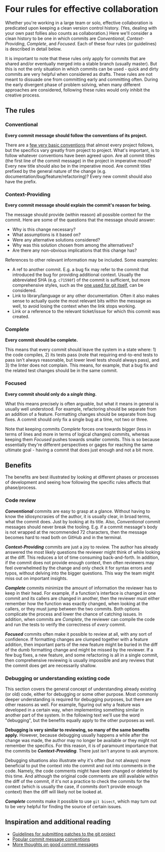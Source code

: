 # Four rules for effective collaboration

Whether you're working in a large team or solo, effective collaboration is
predicated upon keeping a clean version control history. (Yes, dealing with
your own past follies also counts as collaboration.) Here we'll consider a
clean history to be one in which commits are _Conventional_,
_Context-Providing_, _Complete_, and _Focused_. Each of these four rules (or
guidelines) is described in detail below.

It is important to note that these rules only apply for commits that are shared
and/or eventually merged into a stable branch (usually master). But this is not
the only situation in which commits can be used - quick and dirty commits are
very helpful when considered as drafts. These rules are not meant to dissuade
one from committing early and committing often. During the early divergent
phase of problem solving, when many different approaches are considered,
following these rules would only inhibit the creative process.

## The rules

### Conventional

**Every commit message should follow the conventions of its project.**

There are a [few very basic conventions][0] that almost every project follows,
but the specifics vary greatly from project to project. What's important, is to
follow whatever conventions have been agreed upon. Are all commit titles (the
first line of the commit message) in the project in imperative mood? Every new
title should also be in the imperative mood. Are commit titles prefixed by the
general nature of the change (e.g. documentation/bug/feature/refactoring)?
Every new commit should also have the prefix.

### Context-Providing

**Every commit message should explain the commit's reason for being.**

The message should provide (within reason) all possible context for the commit.
Here are some of the questions that the message should answer:

- Why is this change necessary?
- What assumptions is it based on?
- Were any alternative solutions considered?
- Why was this solution chosen from among the alternatives?
- Are there any non-obvious implications that this change has?

References to other relevant information may be included. Some examples:

- A ref to another commit. E.g. a bug fix may refer to the commit that
  introduced the bug for providing additional context. Usually the abbreviated
  SHA (e.g. `c71598f`) of the commit is sufficient, but more comprehensive
  styles, such as the [one used for git itself][1], can be considered.
- Link to library/language or any other documentation. Often it also makes
  sense to actually quote the most relevant bits within the message as well, to
  avoid losing the context when the link stops working.
- Link or a reference to the relevant ticket/issue for which this commit was
  created.

### Complete

**Every commit should be complete.**

This means that every commit should leave the system in a state where: 1) the
code compiles, 2) its tests pass (note that requiring end-to-end tests to pass
isn't always reasonable, but lower level tests should always pass), and 3) the
linter does not complain. This means, for example, that a bug fix and the
related test changes should be in the same commit.

### Focused

**Every commit should only do a _single thing_.**

What this means precisely is often arguable, but what it means in general is
usually well understood. For example, refactoring should be separate from an
addition of a feature. Formatting changes should be separate from bug fixes. A
commit should only fix a single bug at a time, not two or three.

Note that keeping commits _Complete_ forces one towards bigger (less in terms
of lines and more in terms of logical changes) commits, whereas keeping them
_Focused_ pushes towards smaller commits. This is so because essentially
they're different perspectives or gages for reaching the same ultimate goal -
having a commit that does just enough and not a bit more.

## Benefits

The benefits are best illustrated by looking at different phases or processes
of development and seeing how following the specific rules affects that
phase/process.

### Code review

**_Conventional_** commits are easy to grasp at a glance. Without having to
know the idiosyncrasies of the author, it is usually clear, in broad terms,
what the commit does. Just by looking at its title. Also, _Conventional_ commit
messages should never break the tooling. E.g. if a commit message's body is not
wrapped at the recommended 72 characters, then the message becomes hard to read
both on GitHub and in the terminal.

**_Context-Providing_** commits are just a joy to review. The author has
already answered the most likely questions the reviewer might think of while
looking at the diff. This reduces a lot of time consuming back-and-forth. In
addition, if the commit does not provide enough context, then often reviewers
may feel overwhelmed by the change and only check it for syntax errors and
typos, without delving into the bigger questions. This way the team might miss
out on important insights.

**_Complete_** commits minimize the amount of information the reviewer has to
keep in their head. For example, if a function's interface is changed in one
commit and its callers are changed in another, then the reviewer must either
remember how the function was exactly changed, when looking at the callers, or
they must jump between the two commits. Both options complicate the process and
lower the chance of catching issues. In addition, when commits are _Complete_,
the reviewer can compile the code and run the tests to verify the correctness
of _every_ commit.

**_Focused_** commits often make it possible to review at all, with any sort of
confidence. If formatting changes are clumped together with a feature addition,
then important parts of the new feature might be buried in the diff of the dumb
formatting change and might be missed by the reviewer. If a few bug fixes, a
new feature, and some refactoring is all in a single commit, then comprehensive
reviewing is usually impossible and any reviews that the commit does get are
necessarily shallow.

### Debugging or understanding existing code

This section covers the general concept of understanding already existing (or
old) code, either for debugging or some other purpose. Most commonly deeper
understanding is required for debugging purposes, but there are other reasons
as well. For example, figuring out why a feature was developed in a certain
way, when implementing something similar in another part of the system. In the
following text we'll use the word "debugging", but the benefits equally apply
to the other purposes as well.

**Debugging is very similar to reviewing, so many of the same benefits apply.**
However, because debugging usually happens a while after the change was made,
the author may no longer be available or they might not remember the specifics.
For this reason, it is of paramount importance that the commits be
**_Context-Providing_**. There just isn't anyone to ask anymore.

Debugging situations also illustrate why it's often (but not always) more
beneficial to put the context into the commit and not into comments in the
code. Namely, the code comments might have been changed or deleted by this
time. And although the original code comments are still available within the
diff of the commit, if it's not a practice to check the commits for the context
(which is usually the case, if commits don't provide enough context) then the
diff will likely not be looked at.

**_Complete_** commits make it possible to use `git bisect`, which may turn out
to be very helpful for finding the source of certain issues.

## Inspiration and additional reading

- [Guidelines for submitting patches to the git project][2]
- [Popular commit message conventions][3]
- [More thoughts on good commit messages][4]


[0]: https://git-scm.com/docs/git-commit#_discussion
[1]: https://github.com/git/git/blob/8b2efe2a0fd93b8721879f796d848a9ce785647f/Documentation/SubmittingPatches#L129-L139
[2]: https://github.com/git/git/blob/master/Documentation/SubmittingPatches
[3]: https://chris.beams.io/posts/git-commit/
[4]: http://who-t.blogspot.com.ee/2009/12/on-commit-messages.html

